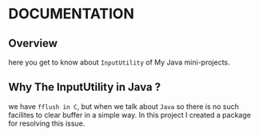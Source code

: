 #	DOCUMENTATION

## Overview
here you get to know about `InputUtility` of My Java mini-projects.

## Why The InputUtility in Java ?
we have `fflush in C`, but when we talk about `Java` so there is no such facilites to clear buffer in a simple way. In this project I created a package for resolving this issue.
